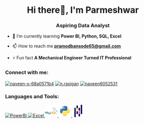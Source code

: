 <h1 align="center">Hi there👋, I'm Parmeshwar</h1>
<h3 align="center">Aspiring Data Analyst</h3>

- 🌱 I’m currently learning **Power BI, Python, SQL, Excel**

- 📫 How to reach me **pramodbansode65@gmail.com**

- ⚡ Fun fact **A Mechanical Engineer Turned IT Professional**

<h3 align="left">Connect with me:</h3>
<p align="left">
<a href="https://www.linkedin.com/in/parmeshwar-bansode-341687157" target="blank"><img align="center" src="https://raw.githubusercontent.com/rahuldkjain/github-profile-readme-generator/master/src/images/icons/Social/linked-in-alt.svg" alt="naveen-s-68a0571b4" height="30" width="40" /></a>
<a href="https://www.instagram.com/pramod___here/" target="blank"><img align="center" src="https://raw.githubusercontent.com/rahuldkjain/github-profile-readme-generator/master/src/images/icons/Social/instagram.svg" alt="n.rasigan" height="30" width="40" /></a>
<a href="https://www.hackerrank.com/profile/pramodbansode63" target="blank"><img align="center" src="https://raw.githubusercontent.com/rahuldkjain/github-profile-readme-generator/master/src/images/icons/Social/hackerrank.svg" alt="naveen6052531" height="30" width="40" /></a>


<h3 align="left">Languages and Tools:</h3>
<p align="left"> <a href="https://powerbi.microsoft.com/en-au/" target="_blank" rel="noreferrer"> <img src="https://logos-world.net/wp-content/uploads/2022/02/Microsoft-Power-BI-Symbol.png" alt="PowerBi" width="40" height="40"/> </a> 
  <a href="https://www.microsoft.com/en-in/microsoft-365/excel" target="_blank" rel="noreferrer"> <img src="https://cdn1.iconfinder.com/data/icons/famous-brand-apps/100/_-04-512.png" alt="Excel" width="40" height="40"/> </a> 
  </a> <a href="https://www.mysql.com/" target="_blank" rel="noreferrer"> <img src="https://raw.githubusercontent.com/devicons/devicon/master/icons/mysql/mysql-original-wordmark.svg" alt="mysql" width="40" height="40"/> </a>
  </a> <a href="https://www.python.org" target="_blank" rel="noreferrer"> <img src="https://raw.githubusercontent.com/devicons/devicon/master/icons/python/python-original.svg" alt="python" width="40" height="40"/> </a>
  <a href="https://pandas.pydata.org/" target="_blank" rel="noreferrer"> <img src="https://raw.githubusercontent.com/devicons/devicon/2ae2a900d2f041da66e950e4d48052658d850630/icons/pandas/pandas-original.svg" alt="pandas" width="40" height="40"/> </a>
